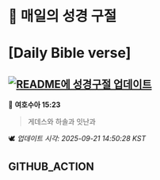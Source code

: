 # 🙏 매일의 성경 구절
# [Daily Bible verse]
## [![README에 성경구절 업데이트](https://github.com/DONGSUKA/first_test/actions/workflows/update-readme-bible.yml/badge.svg)](https://github.com/DONGSUKA/first_test/actions/workflows/update-readme-bible.yml)
<!-- START_BIBLE_VERSE -->
📖 **여호수아 15:23**
> 게데스와 하솔과 잇난과

🕊️ _업데이트 시각: 2025-09-21 14:50:28 KST_
  <!-- END_BIBLE_VERSE -->
## GITHUB_ACTION
